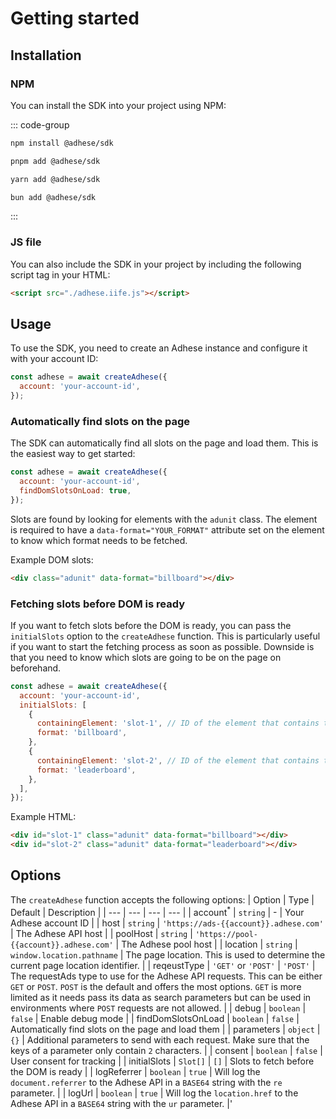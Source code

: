 # Getting started

## Installation

### NPM
You can install the SDK into your project using NPM:

::: code-group
```bash [npm]
npm install @adhese/sdk
```
```bash [pnpm]
pnpm add @adhese/sdk
```
```bash [yarn]
yarn add @adhese/sdk
```
```bash [bun]
bun add @adhese/sdk
```
:::

### JS file
You can also include the SDK in your project by including the following script tag in your HTML:

```html
<script src="./adhese.iife.js"></script>
```

## Usage
To use the SDK, you need to create an Adhese instance and configure it with your account ID:

```js
const adhese = await createAdhese({
  account: 'your-account-id',
});
```

### Automatically find slots on the page
The SDK can automatically find all slots on the page and load them. This is the easiest way to get started:

```js
const adhese = await createAdhese({
  account: 'your-account-id',
  findDomSlotsOnLoad: true,
});
```

Slots are found by looking for elements with the `adunit` class. The element is required to have a
`data-format="YOUR_FORMAT"` attribute set on the element to know which format needs to be fetched.

Example DOM slots:
```html
<div class="adunit" data-format="billboard"></div>

```

### Fetching slots before DOM is ready
If you want to fetch slots before the DOM is ready, you can pass the `initialSlots` option to the `createAdhese`
function. This is particularly useful if you want to start the fetching process as soon as possible. Downside is that
you need to know which slots are going to be on the page on beforehand.

```js
const adhese = await createAdhese({
  account: 'your-account-id',
  initialSlots: [
    {
      containingElement: 'slot-1', // ID of the element that contains the slot
      format: 'billboard',
    },
    {
      containingElement: 'slot-2', // ID of the element that contains the slot
      format: 'leaderboard',
    },
  ],
});
```

Example HTML:
```html
<div id="slot-1" class="adunit" data-format="billboard"></div>
<div id="slot-2" class="adunit" data-format="leaderboard"></div>
```

## Options
The `createAdhese` function accepts the following options:
| Option | Type | Default | Description |
| --- | --- | --- | --- |
| account<sup>*</sup> | `string` | - | Your Adhese account ID |
| host | `string` | `'https://ads-{{account}}.adhese.com'` | The Adhese API host |
| poolHost | `string` | `'https://pool-{{account}}.adhese.com'` | The Adhese pool host |
| location | `string` | `window.location.pathname` | The page location. This is used to determine the current page location identifier. |
| reqeustType | `'GET'` or `'POST'` | `'POST'` | The requestAds type to use for the Adhese API requests. This can be either `GET` or `POST`. `POST` is the default and offers the most options. `GET` is more limited as it needs pass its data as search parameters but can be used in environments where `POST` requests are not allowed. |
| debug | `boolean` | `false` | Enable debug mode |
| findDomSlotsOnLoad | `boolean` | `false` | Automatically find slots on the page and load them |
| parameters | `object` | `{}` | Additional parameters to send with each request. Make sure that the keys of a parameter only contain `2` characters. |
| consent | `boolean` | `false` | User consent for tracking |
| initialSlots | `Slot[]` | `[]` | Slots to fetch before the DOM is ready |
| logReferrer | `boolean` | `true` | Will log the `document.referrer` to the Adhese API in a `BASE64` string with the `re` parameter. |
| logUrl | `boolean` | `true` | Will log the `location.href` to the Adhese API in a `BASE64` string with the `ur` parameter. |'
